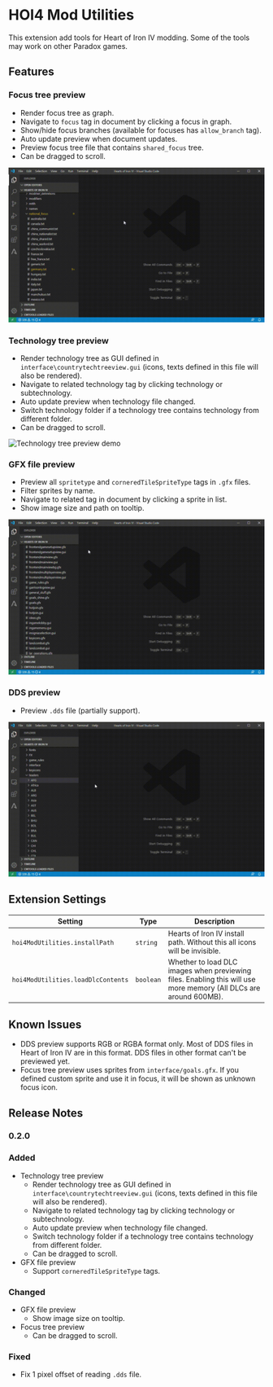 # HOI4 Mod Utilities

This extension add tools for Heart of Iron IV modding. Some of the tools may work on other Paradox games.

## Features

### Focus tree preview

* Render focus tree as graph.
* Navigate to `focus` tag in document by clicking a focus in graph.
* Show/hide focus branches (available for focuses has `allow_branch` tag).
* Auto update preview when document updates.
* Preview focus tree file that contains `shared_focus` tree.
* Can be dragged to scroll.

![Focus tree preview demo](demo/1.gif)

### Technology tree preview

* Render technology tree as GUI defined in `interface\countrytechtreeview.gui` (icons, texts defined in this file will also be rendered).
* Navigate to related technology tag by clicking technology or subtechnology.
* Auto update preview when technology file changed.
* Switch technology folder if a technology tree contains technology from different folder.
* Can be dragged to scroll.

![Technology tree preview demo](demo/4.gif)

### GFX file preview

* Preview all `spritetype` and `corneredTileSpriteType` tags in `.gfx` files.
* Filter sprites by name.
* Navigate to related tag in document by clicking a sprite in list.
* Show image size and path on tooltip.

![GFX file preview demo](demo/2.gif)

### DDS preview

* Preview `.dds` file (partially support).

![DDS preview demo](demo/3.gif)

## Extension Settings

|Setting|Type|Description|
|-------|----------|--------|
|`hoi4ModUtilities.installPath`|`string`|Hearts of Iron IV install path. Without this all icons will be invisible.|
|`hoi4ModUtilities.loadDlcContents`|`boolean`|Whether to load DLC images when previewing files. Enabling this will use more memory (All DLCs are around 600MB).|

## Known Issues

* DDS preview supports RGB or RGBA format only. Most of DDS files in Heart of Iron IV are in this format. DDS files in other format can't be previewed yet.
* Focus tree preview uses sprites from `interface/goals.gfx`. If you defined custom sprite and use it in focus, it will be shown as unknown focus icon.

## Release Notes

### 0.2.0

### Added
* Technology tree preview
  * Render technology tree as GUI defined in `interface\countrytechtreeview.gui` (icons, texts defined in this file will also be rendered).
  * Navigate to related technology tag by clicking technology or subtechnology.
  * Auto update preview when technology file changed.
  * Switch technology folder if a technology tree contains technology from different folder.
  * Can be dragged to scroll.
* GFX file preview
  * Support `corneredTileSpriteType` tags.

### Changed
* GFX file preview
  * Show image size on tooltip.
* Focus tree preview
  * Can be dragged to scroll.

### Fixed
* Fix 1 pixel offset of reading `.dds` file.
